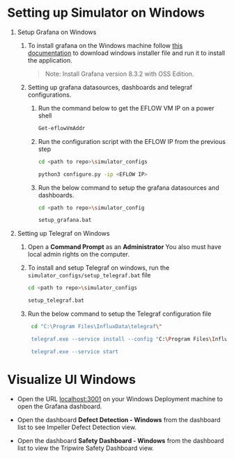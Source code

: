 # Setting up Simulator on Windows


1. Setup Grafana on Windows
    1. To install grafana on the Windows machine follow [this documentation](https://grafana.com/grafana/download/8.3.2?edition=oss&platform=windows) to download windows installer file and run it to install the application.

        > Note: Install Grafana version 8.3.2 with OSS Edition.
                                                                                                                                                                                                                                     
    2. Setting up grafana datasources, dashboards and telegraf configurations.
    
        1. Run the command below to get the EFLOW VM IP on a power shell
        
            ```sh
            Get-eflowVmAddr
            ```
    
        2. Run the configuration script with the EFLOW IP from the previous step
    
            ```sh
            cd <path to repo>\simulator_configs
    
            python3 configure.py -ip <EFLOW IP>
            ```
        
        3. Run the below command to setup the grafana datasources and dashboards.
        
            ```sh
            cd <path to repo>\simulator_config
    
            setup_grafana.bat
            ```
2. Setting up Telegraf on Windows

    1. Open a **Command Prompt** as an **Administrator** You also must have local admin rights on the computer.

    2. To install and setup Telegraf on windows, run the `simulator_configs/setup_telegraf.bat` file

        ```sh
        cd <path to repo>\simulator_configs
        
        setup_telegraf.bat
        ```

    3. Run the below command to setup the Telegraf configuration file

       ```sh
        cd "C:\Program Files\InfluxData\telegraf\"

        telegraf.exe --service install --config "C:\Program Files\InfluxData\telegraf\telegraf.conf"

        telegraf.exe --service start
        ```

# Visualize UI Windows

* Open the URL [localhost:3001](http://localhost:3001) on your Windows Deployment machine to open the Grafana dashboard.

* Open the dashboard **Defect Detection - Windows** from the dashboard list to see Impeller Defect Detection view.

* Open the dashboard **Safety Dashboard - Windows** from the dashboard list to view the Tripwire Safety Dashboard view.

